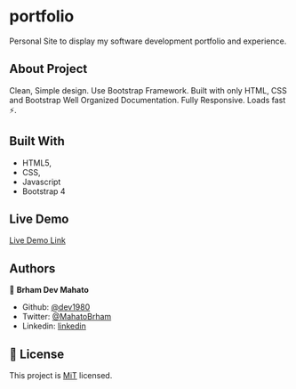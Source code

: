 # portfolio

Personal Site to display my software development portfolio and experience.

## About Project

Clean, Simple design.
Use Bootstrap Framework.
Built with only HTML, CSS and Bootstrap
Well Organized Documentation.
Fully Responsive.
Loads fast ⚡.

## Built With

-   HTML5,
-   CSS,
-   Javascript
-   Bootstrap 4

## Live Demo

[Live Demo Link](https://brhamresume.netlify.app/)

## Authors

👤 **Brham Dev Mahato**

-   Github: [@dev1980](https://github.com/dev1980)
-   Twitter: [@MahatoBrham](https://twitter.com/MahatoBrham)
-   Linkedin: [linkedin](https://www.linkedin.com/in/dev1980/)

## 📝 License

This project is [MiT](https://opensource.org/licenses/MIT) licensed.

